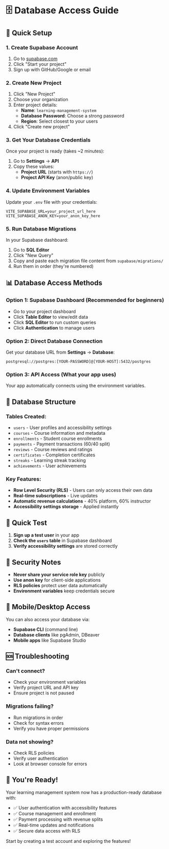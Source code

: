 # 🗄️ Database Access Guide

## 🚀 Quick Setup

### 1. **Create Supabase Account**
1. Go to [supabase.com](https://supabase.com)
2. Click "Start your project" 
3. Sign up with GitHub/Google or email

### 2. **Create New Project**
1. Click "New Project"
2. Choose your organization
3. Enter project details:
   - **Name**: `learning-management-system`
   - **Database Password**: Choose a strong password
   - **Region**: Select closest to your users
4. Click "Create new project"

### 3. **Get Your Database Credentials**
Once your project is ready (takes ~2 minutes):

1. Go to **Settings** → **API**
2. Copy these values:
   - **Project URL** (starts with `https://`)
   - **Project API Key** (anon/public key)

### 4. **Update Environment Variables**
Update your `.env` file with your credentials:

```env
VITE_SUPABASE_URL=your_project_url_here
VITE_SUPABASE_ANON_KEY=your_anon_key_here
```

### 5. **Run Database Migrations**
In your Supabase dashboard:

1. Go to **SQL Editor**
2. Click "New Query"
3. Copy and paste each migration file content from `supabase/migrations/`
4. Run them in order (they're numbered)

## 📊 **Database Access Methods**

### **Option 1: Supabase Dashboard (Recommended for beginners)**
- Go to your project dashboard
- Click **Table Editor** to view/edit data
- Click **SQL Editor** to run custom queries
- Click **Authentication** to manage users

### **Option 2: Direct Database Connection**
Get your database URL from **Settings** → **Database**:
```
postgresql://postgres:[YOUR-PASSWORD]@[YOUR-HOST]:5432/postgres
```

### **Option 3: API Access (What your app uses)**
Your app automatically connects using the environment variables.

## 🔧 **Database Structure**

### **Tables Created:**
- `users` - User profiles and accessibility settings
- `courses` - Course information and metadata
- `enrollments` - Student course enrollments
- `payments` - Payment transactions (60/40 split)
- `reviews` - Course reviews and ratings
- `certificates` - Completion certificates
- `streaks` - Learning streak tracking
- `achievements` - User achievements

### **Key Features:**
- **Row Level Security (RLS)** - Users can only access their own data
- **Real-time subscriptions** - Live updates
- **Automatic revenue calculations** - 40% platform, 60% instructor
- **Accessibility settings storage** - Applied instantly

## 🎯 **Quick Test**

1. **Sign up a test user** in your app
2. **Check the `users` table** in Supabase dashboard
3. **Verify accessibility settings** are stored correctly

## 🔐 **Security Notes**

- **Never share your service role key** publicly
- **Use anon key** for client-side applications
- **RLS policies** protect user data automatically
- **Environment variables** keep credentials secure

## 📱 **Mobile/Desktop Access**

You can also access your database via:
- **Supabase CLI** (command line)
- **Database clients** like pgAdmin, DBeaver
- **Mobile apps** like Supabase Studio

## 🆘 **Troubleshooting**

### **Can't connect?**
- Check your environment variables
- Verify project URL and API key
- Ensure project is not paused

### **Migrations failing?**
- Run migrations in order
- Check for syntax errors
- Verify you have proper permissions

### **Data not showing?**
- Check RLS policies
- Verify user authentication
- Look at browser console for errors

## 🎉 **You're Ready!**

Your learning management system now has a production-ready database with:
- ✅ User authentication with accessibility features
- ✅ Course management and enrollment
- ✅ Payment processing with revenue splits
- ✅ Real-time updates and notifications
- ✅ Secure data access with RLS

Start by creating a test account and exploring the features!